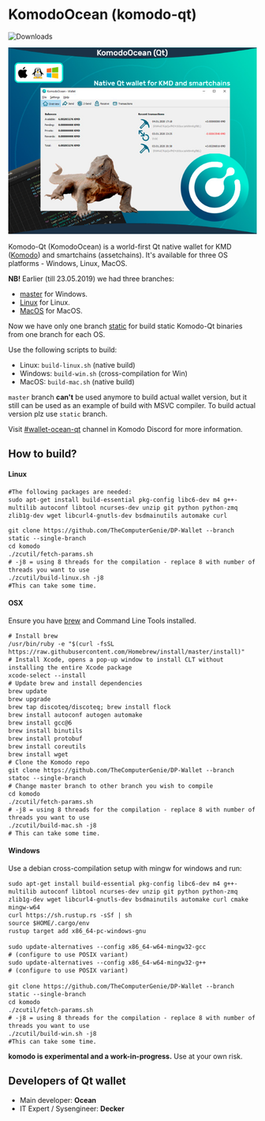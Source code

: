 # KomodoOcean (komodo-qt) #

![Downloads](https://img.shields.io/github/downloads/TheComputerGenie/DP-Wallet/total)

![](./doc/images/komodo-qt-promo-2020-01.jpg)

Komodo-Qt (KomodoOcean) is a world-first Qt native wallet for KMD ([Komodo](https://komodoplatform.com/)) and smartchains (assetchains). It's available for three OS platforms - Windows, Linux, MacOS.

**NB!** Earlier (till 23.05.2019) we had three branches:


- [master](../../tree/master) for Windows.
- [Linux](../../tree/Linux) for Linux.
- [MacOS](../../tree/MacOS) for MacOS.

Now we have only one branch [static](../../tree/static) for build static Komodo-Qt binaries from one branch for each OS.

Use the following scripts to build:

- Linux: `build-linux.sh` (native build)
- Windows: `build-win.sh` (cross-compilation for Win)
- MacOS: `build-mac.sh` (native build)

`master` branch **can't** be used anymore to build actual wallet version, but it still can be used as an example of build with MSVC compiler.  To build actual version plz use `static` branch.

Visit [#wallet-ocean-qt](https://discord.gg/U5WWaJR) channel in Komodo Discord for more information.

## How to build? ##

#### Linux

```shell
#The following packages are needed:
sudo apt-get install build-essential pkg-config libc6-dev m4 g++-multilib autoconf libtool ncurses-dev unzip git python python-zmq zlib1g-dev wget libcurl4-gnutls-dev bsdmainutils automake curl
```

```shell
git clone https://github.com/TheComputerGenie/DP-Wallet --branch static --single-branch
cd komodo
./zcutil/fetch-params.sh
# -j8 = using 8 threads for the compilation - replace 8 with number of threads you want to use
./zcutil/build-linux.sh -j8
#This can take some time.
```


#### OSX
Ensure you have [brew](https://brew.sh) and Command Line Tools installed.
```shell
# Install brew
/usr/bin/ruby -e "$(curl -fsSL https://raw.githubusercontent.com/Homebrew/install/master/install)"
# Install Xcode, opens a pop-up window to install CLT without installing the entire Xcode package
xcode-select --install 
# Update brew and install dependencies
brew update
brew upgrade
brew tap discoteq/discoteq; brew install flock
brew install autoconf autogen automake
brew install gcc@6
brew install binutils
brew install protobuf
brew install coreutils
brew install wget
# Clone the Komodo repo
git clone https://github.com/TheComputerGenie/DP-Wallet --branch statoc --single-branch
# Change master branch to other branch you wish to compile
cd komodo
./zcutil/fetch-params.sh
# -j8 = using 8 threads for the compilation - replace 8 with number of threads you want to use
./zcutil/build-mac.sh -j8
# This can take some time.
```

#### Windows
Use a debian cross-compilation setup with mingw for windows and run:
```shell
sudo apt-get install build-essential pkg-config libc6-dev m4 g++-multilib autoconf libtool ncurses-dev unzip git python python-zmq zlib1g-dev wget libcurl4-gnutls-dev bsdmainutils automake curl cmake mingw-w64
curl https://sh.rustup.rs -sSf | sh
source $HOME/.cargo/env
rustup target add x86_64-pc-windows-gnu

sudo update-alternatives --config x86_64-w64-mingw32-gcc
# (configure to use POSIX variant)
sudo update-alternatives --config x86_64-w64-mingw32-g++
# (configure to use POSIX variant)

git clone https://github.com/TheComputerGenie/DP-Wallet --branch static --single-branch
cd komodo
./zcutil/fetch-params.sh
# -j8 = using 8 threads for the compilation - replace 8 with number of threads you want to use
./zcutil/build-win.sh -j8
#This can take some time.
```
**komodo is experimental and a work-in-progress.** Use at your own risk.



## Developers of Qt wallet ##

- Main developer: **Ocean**
- IT Expert / Sysengineer: **Decker**
